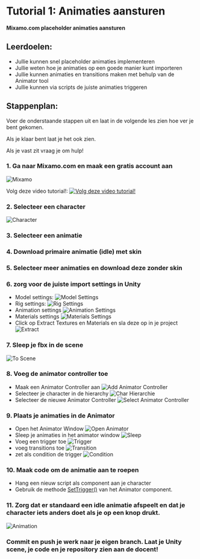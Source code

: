 # Tutorial 1: Animaties aansturen

**Mixamo.com placeholder animaties aansturen**

## Leerdoelen:

- Jullie kunnen snel placeholder animaties implementeren
- Jullie weten hoe je animaties op een goede manier kunt importeren
- Jullie kunnen animaties en transitions maken met behulp van de Animator tool
- Jullie kunnen via scripts de juiste animaties triggeren

## Stappenplan:

Voer de onderstaande stappen uit en laat in de volgende les zien hoe ver je bent gekomen.

Als je klaar bent laat je het ook zien.

Als je vast zit vraag je om hulp!

### 1. Ga naar Mixamo.com en maak een gratis account aan

![Mixamo](../tutorial_gfx/mixamo.png)

Volg deze video tutorial!:
[![Volg deze video tutorial!](../tutorial_gfx/1_mixamo_video.png)](https://www.youtube.com/watch?v=8Pk7FI629O8)

### 2. Selecteer een character

![Character](../tutorial_gfx/character.png)

### 3. Selecteer een animatie

### 4. Download primaire animatie (idle) met skin

### 5. Selecteer meer animaties en download deze zonder skin

### 6. zorg voor de juiste import settings in Unity

- Model settings:
  ![Model Settings](../tutorial_gfx/model_settings.png)
- Rig settings:
  ![Rig Settings](../tutorial_gfx/rig_settings.png)
- Animation settings
  ![Animation Settings](../tutorial_gfx/animation_settings.png)
- Materials settings
  ![Materials Settings](../tutorial_gfx/materials_settings.png)
- Click op Extract Textures en Materials en sla deze op in je project
  ![Extract](../tutorial_gfx/extract.png)

### 7. Sleep je fbx in de scene

![To Scene](../tutorial_gfx/toScene.png)

### 8. Voeg de animator controller toe

- Maak een Animator Controller aan
  ![Add Animator Controller](../tutorial_gfx/addAnimatorController.png)
- Selecteer je character in de hierarchy
  ![Char Hierarchie](../tutorial_gfx/charHierarchie.png)
- Selecteer de nieuwe Animator Controller
  ![Select Animator Controller](../tutorial_gfx/selectAnimatorController.png)

### 9. Plaats je animaties in de Animator

- Open het Animator Window
  ![Open Animator](../tutorial_gfx/openAnimator.png)
- Sleep je animaties in het animator window
  ![Sleep](../tutorial_gfx/sleep.png)
- Voeg een trigger toe
  ![Trigger](../tutorial_gfx/trigger.png)
- voeg transitions toe
  ![Transition](../tutorial_gfx/transition.png)
- zet als condition de trigger
  ![Condition](../tutorial_gfx/condition.png)

### 10. Maak code om de animatie aan te roepen

- Hang een nieuw script als component aan je character
- Gebruik de methode [SetTrigger()](https://docs.unity3d.com/ScriptReference/Animator.SetTrigger.html) van het Animator component.

### 11. Zorg dat er standaard een idle animatie afspeelt en dat je character iets anders doet als je op een knop drukt.

![Animation](../tutorial_gfx/Animation.gif)

### Commit en push je werk naar je eigen branch. Laat je Unity scene, je code en je repository zien aan de docent!
